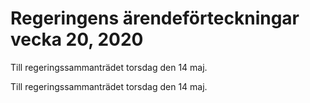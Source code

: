 # Regeringens ärendeförteckningar vecka 20, 2020

Till regeringssammanträdet torsdag den 14 maj.

Till regeringssammanträdet torsdag den 14 maj.
